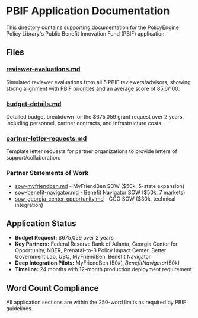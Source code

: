 # PBIF Application Documentation

This directory contains supporting documentation for the PolicyEngine Policy Library's Public Benefit Innovation Fund (PBIF) application.

## Files

### [reviewer-evaluations.md](reviewer-evaluations.md)
Simulated reviewer evaluations from all 5 PBIF reviewers/advisors, showing strong alignment with PBIF priorities and an average score of 85.6/100.

### [budget-details.md](budget-details.md)
Detailed budget breakdown for the $675,059 grant request over 2 years, including personnel, partner contracts, and infrastructure costs.

### [partner-letter-requests.md](partner-letter-requests.md)
Template letter requests for partner organizations to provide letters of support/collaboration.

### Partner Statements of Work
- [sow-myfriendben.md](sow-myfriendben.md) - MyFriendBen SOW ($50k, 5-state expansion)
- [sow-benefit-navigator.md](sow-benefit-navigator.md) - Benefit Navigator SOW ($50k, 7 markets)  
- [sow-georgia-center-opportunity.md](sow-georgia-center-opportunity.md) - GCO SOW ($30k, technical integration)

## Application Status

- **Budget Request:** $675,059 over 2 years
- **Key Partners:** Federal Reserve Bank of Atlanta, Georgia Center for Opportunity, NBER, Prenatal-to-3 Policy Impact Center, Better Government Lab, USC, MyFriendBen, Benefit Navigator
- **Deep Integration Pilots:** MyFriendBen ($50k), Benefit Navigator ($50k)
- **Timeline:** 24 months with 12-month production deployment requirement

## Word Count Compliance

All application sections are within the 250-word limits as required by PBIF guidelines.